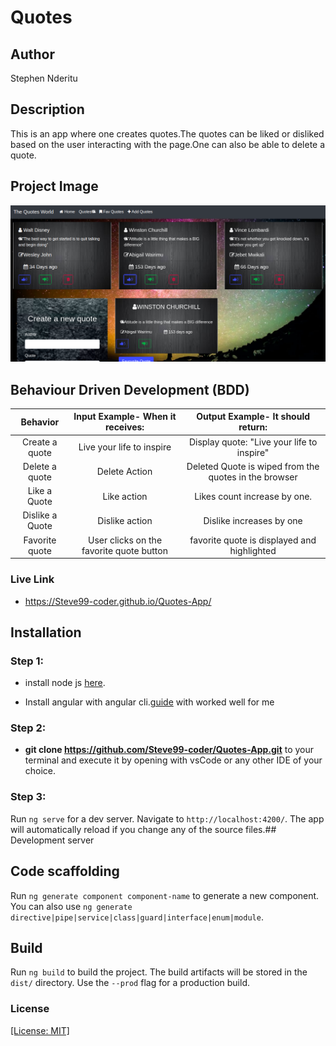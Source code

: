 # Quotes

## Author
Stephen Nderitu

## Description
This is an app where one creates quotes.The  quotes  can be liked or disliked based on the user interacting with the page.One can also be able to delete a quote.
## Project Image
![Steve](src/assets/intro.jpg)
## Behaviour Driven Development (BDD)
| Behavior | Input Example- When it receives: | Output Example- It should return: |
| :-------------: | :-------------: | :-------------: |
| Create a quote | Live your life to inspire | Display quote: "Live your life to inspire" |
| Delete a quote | Delete Action | Deleted Quote is wiped from the quotes in the browser |
| Like a Quote | Like action | Likes count increase by one.|
| Dislike a Quote |Dislike action | Dislike increases by one |
| Favorite quote | User clicks on the favorite quote button | favorite quote is displayed and highlighted|

### Live Link

* https://Steve99-coder.github.io/Quotes-App/

## Installation

### Step 1:

* install node js [here](https://nodejs.org/en/).

* Install angular with angular cli.[guide](https://codeburst.io/how-to-build-an-angular-app-with-angular-cli-in-a-couple-of-minutes-43089d3ab272) with worked well for me

### Step 2: 

* **git clone https://github.com/Steve99-coder/Quotes-App.git** to your terminal and execute it by opening with vsCode or any other IDE of your choice.


### Step 3:
Run `ng serve` for a dev server. Navigate to `http://localhost:4200/`. The app will automatically reload if you change any of the source files.## Development server

## Code scaffolding

Run `ng generate component component-name` to generate a new component. You can also use `ng generate directive|pipe|service|class|guard|interface|enum|module`.

## Build

Run `ng build` to build the project. The build artifacts will be stored in the `dist/` directory. Use the `--prod` flag for a production build.

### License

 [[License: MIT]](Licence.md)

